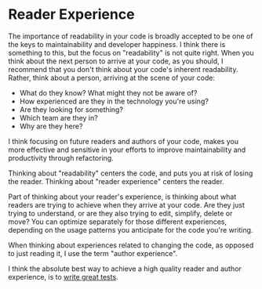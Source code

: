 # Reader Experience

The importance of readability in your code is broadly accepted to be one of the keys to maintainability and developer happiness. I think there is something to this, but the focus on "readability" is not quite right. When you think about the next person to arrive at your code, as you should, I recommend that you don't think about your code's inherent readability. Rather, think about a person, arriving at the scene of your code:

- What do they know? What might they not be aware of?
- How experienced are they in the technology you're using?
- Are they looking for something?
- Which team are they in?
- Why are they here?

I think focusing on future readers and authors of your code, makes you more effective and sensitive in your efforts to improve maintainability and productivity through refactoring.

Thinking about "readability" centers the code, and puts you at risk of losing the reader. Thinking about "reader experience" centers the reader.

Part of thinking about your reader's experience, is thinking about what readers are trying to achieve when they arrive at your code. Are they just trying to understand, or are they also trying to edit, simplify, delete or move? You can optimize separately for those different experiences, depending on the usage patterns you anticipate for the code you're writing.

When thinking about experiences related to changing the code, as opposed to just reading it, I use the term "author experience".

I think the absolute best way to achieve a high quality reader and author experience, is to [write great tests](/writing/tests).
